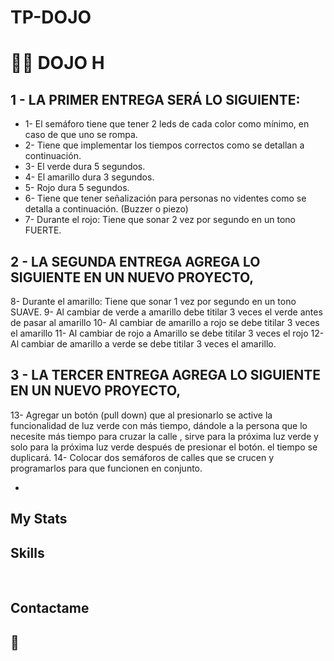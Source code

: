 # TP-DOJO

# 🧑‍💻 DOJO H 



##  1 - LA PRIMER  ENTREGA SERÁ LO SIGUIENTE: 
- 1- El semáforo tiene que tener 2 leds de cada color como mínimo, en caso de que uno se  rompa. 
- 2- Tiene que implementar los tiempos correctos como se detallan a continuación.  
- 3- El verde dura 5 segundos. 
- 4- El amarillo dura 3 segundos. 
- 5- Rojo dura 5 segundos. 
- 6- Tiene que tener señalización para personas no videntes como se detalla a  continuación. (Buzzer o piezo)
- 7- Durante el rojo: Tiene que sonar 2 vez por segundo en un tono FUERTE. 

## 2 - LA SEGUNDA ENTREGA AGREGA LO SIGUIENTE EN UN NUEVO PROYECTO, 
8-  Durante el amarillo: Tiene que sonar 1 vez por segundo en un tono SUAVE. 
9- Al cambiar de verde a amarillo debe titilar 3 veces el verde antes de pasar al amarillo
10- Al cambiar de amarillo a rojo se debe titilar 3 veces el amarillo
11- Al cambiar de rojo a Amarillo se debe titilar 3 veces el rojo
12- Al cambiar de amarillo a verde se debe titilar 3 veces el amarillo.

## 3 - LA TERCER ENTREGA AGREGA LO SIGUIENTE EN UN NUEVO PROYECTO, 
13-  Agregar un botón (pull down) que al presionarlo se active la funcionalidad de luz verde con más tiempo, dándole a la persona que lo necesite más tiempo para cruzar la calle , sirve para la próxima luz verde y solo para la próxima luz verde después de presionar el botón. el tiempo se duplicará. 
14-  Colocar dos semáforos de calles que se crucen  y programarlos para que funcionen en conjunto.

- 

## My Stats 

## Skills

<br>

## Contactame


## 👀 


